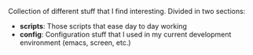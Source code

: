 Collection of different stuff that I find interesting. Divided in two sections:
* **scripts**: Those scripts that ease day to day working
* **config**: Configuration stuff that I used in my current development environment (emacs, screen, etc.)
